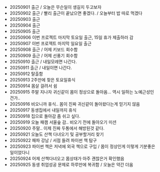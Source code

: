 - 20250901 출근 / 오늘은 무슨일이 생길지 두고보자
- 20250902 출근 / 빨리 출근이 끝났으면 좋겠다. / 오늘부터 밥 따로 먹겠다
- 20250903 출근
- 20250904 출근
- 20250905 출근
- 20250906 이번 프로젝트 마지막 토요일 출근, 15일 휴가 제출하러 감
- 20250907 이번 프로젝트 마지막 일요일 출근
- 20250908 출근 / 어제 키보드 회수함 
- 20250909 출근 / 어제 선풍기 회수함
- 20250910 출근 / 내일모레면 나간다.
- 20250911 출근 / 내일이면 나간다.
- 20250912 탈출함
- 20250913 2주만에 찾은 토요일휴식
- 20250914 몸살 걸려서 쉼
- 20250915 주말 지나자 귀신같이 몸이 정상으로 돌아옴... 역시 일하는 노예근성인건가..
- 20250916 비오니까 휴식.. 몸이 진짜 귀신같이 돌아왔다는게 믿기지 않음 
- 20250917 동생집에서 내일까지 휴식
- 20250918 집으로 돌아감 좀 쉬고 싶다.
- 20250919 오늘 패캠 서울숲 감.. 비오기 전에 돌아오기 미션
- 20250920 주말.. 이제 진짜 두통에서 해방된것 같다.
- 20250921 오늘도 산책 다녀오기 및 공부할거리 찾기
- 20250922 패파 강남 / 서점 들려 파이썬 책 탐구
- 20250923 파이썬 책은 저녁에 외국 책으로 구입 / 몸이 정상인게 이렇게 기분좋은 일이었다니
- 20250924 어제 산책다녀오고 몸상태가 아주 괜찮은거 확인했음 
- 20250925 동생 취업성공 문제로 하루만에 복귀함 / 오늘은 약간 더움